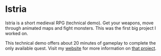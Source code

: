 # Istria

Istria is a short medieval RPG (technical demo).
Get your weapons, move through animated maps and fight monsters.
This was the first big project I worked on.

This technical demo offers about 20 minutes of gameplay to complete the only available quest.
Visit my [website](http://lluchez.com) for more information on [that project](http://lluchez.com/#/istria).

